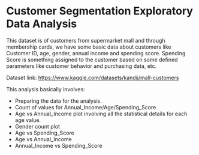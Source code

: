 # Customer Segmentation Exploratory Data Analysis
 
This dataset is of customers from supermarket mall and through membership cards, we have some basic data about customers like Customer ID, age, gender, annual income and spending score. Spending Score is something assigned to the customer based on some defined parameters like customer behavior and purchasing data, etc.

Dataset link: https://www.kaggle.com/datasets/kandij/mall-customers

This analysis basically involves:

- Preparing the data for the analysis.
- Count of values for Annual_Income/Age/Spending_Score
- Age vs Annual_Income plot involving all the statistical details for each age value.
- Gender count plot
- Age vs Spending_Score
- Age vs Annual_Income
- Annual_Income vs Spending_Score

